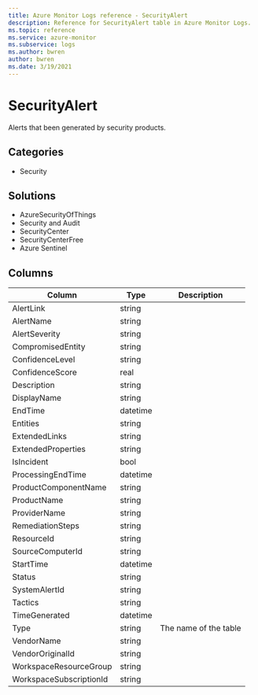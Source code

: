 ```yaml
---
title: Azure Monitor Logs reference - SecurityAlert
description: Reference for SecurityAlert table in Azure Monitor Logs.
ms.topic: reference
ms.service: azure-monitor
ms.subservice: logs
ms.author: bwren
author: bwren
ms.date: 3/19/2021
---
```


# SecurityAlert

 Alerts that been generated by security products.

## Categories

- Security
## Solutions

- AzureSecurityOfThings
- Security and Audit
- SecurityCenter
- SecurityCenterFree
- Azure Sentinel




## Columns

|Column|Type|Description|
|---|---|---|
|AlertLink|string||
|AlertName|string||
|AlertSeverity|string||
|CompromisedEntity|string||
|ConfidenceLevel|string||
|ConfidenceScore|real||
|Description|string||
|DisplayName|string||
|EndTime|datetime||
|Entities|string||
|ExtendedLinks|string||
|ExtendedProperties|string||
|IsIncident|bool||
|ProcessingEndTime|datetime||
|ProductComponentName|string||
|ProductName|string||
|ProviderName|string||
|RemediationSteps|string||
|ResourceId|string||
|SourceComputerId|string||
|StartTime|datetime||
|Status|string||
|SystemAlertId|string||
|Tactics|string||
|TimeGenerated|datetime||
|Type|string|The name of the table|
|VendorName|string||
|VendorOriginalId|string||
|WorkspaceResourceGroup|string||
|WorkspaceSubscriptionId|string||
